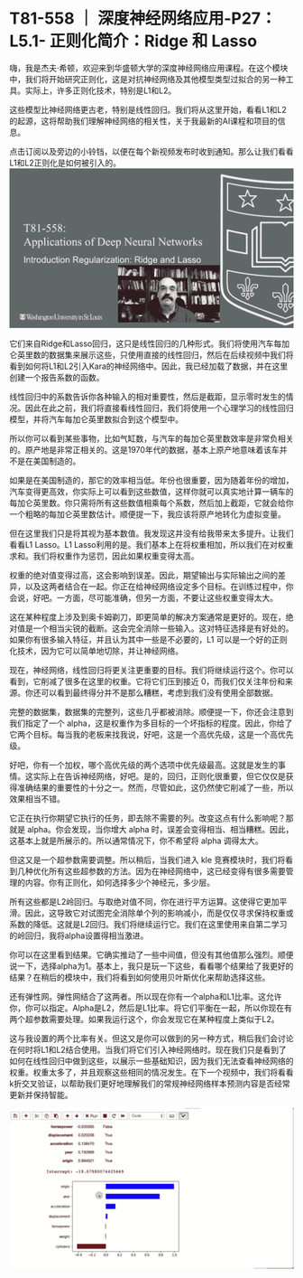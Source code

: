 # T81-558 ｜ 深度神经网络应用-P27：L5.1- 正则化简介：Ridge 和 Lasso 

嗨，我是杰夫·希顿，欢迎来到华盛顿大学的深度神经网络应用课程。在这个模块中，我们将开始研究正则化，这是对抗神经网络及其他模型类型过拟合的另一种工具。实际上，许多正则化技术，特别是L1和L2。

这些模型比神经网络更古老，特别是线性回归。我们将从这里开始，看看L1和L2的起源，这将帮助我们理解神经网络的相关性，关于我最新的AI课程和项目的信息。

点击订阅以及旁边的小铃铛，以便在每个新视频发布时收到通知。那么让我们看看L1和L2正则化是如何被引入的。![](img/66334a38d34a532260ca2145f0ccb84a_1.png)

它们来自Ridge和Lasso回归，这只是线性回归的几种形式。我们将使用汽车每加仑英里数的数据集来展示这些，只使用直接的线性回归，然后在后续视频中我们将看到如何将L1和L2引入Kara的神经网络中。因此，我已经加载了数据，并在这里创建一个报告系数的函数。

线性回归中的系数告诉你各种输入的相对重要性，然后是截距，显示零时发生的情况。因此在此之前，我们将直接看线性回归，我们将使用一个心理学习的线性回归模型，并将汽车每加仑英里数拟合到这个模型中。

所以你可以看到某些事物，比如气缸数，与汽车的每加仑英里数效率是非常负相关的。原产地是非常正相关的。这是1970年代的数据，基本上原产地意味着该车并不是在美国制造的。

如果是在美国制造的，那它的效率相当低。年份也很重要，因为随着年份的增加，汽车变得更高效，你实际上可以看到这些数值，这样你就可以真实地计算一辆车的每加仑英里数。你只需将所有这些数值相乘每个系数，然后加上截距，它就会给你一个粗略的每加仑英里数估计。顺便提一下，我应该将原产地转化为虚拟变量。

但在这里我们只是将其视为基本数值。我发现这并没有给我带来太多提升。让我们看看L1 Lasso。L1 Lasso利用的是。我们基本上在将权重相加，所以我们在对权重求和。我们将权重作为惩罚，因此如果权重变得太高。

权重的绝对值变得过高，这会影响到误差。因此，期望输出与实际输出之间的差异，以及这两者结合在一起。你正在给神经网络设定多个目标。在训练过程中，你会说，好吧。一方面，尽可能准确，但另一方面，不要让这些权重变得太大。

这在某种程度上涉及到奥卡姆剃刀，即更简单的解决方案通常是更好的。现在，绝对值是一个相当尖锐的截断。这会完全消除一些输入。这对特征选择是有好处的。如果你有很多输入特征，并且认为其中一些是不必要的，L1 可以是一个好的正则化技术，因为它可以简单地切除，并让神经网络。

现在，神经网络，线性回归将更关注更重要的目标。我们将继续运行这个。你可以看到，它削减了很多在这里的权重。它将它们压到接近 0，而我们仅关注年份和来源。你还可以看到最终得分并不是那么糟糕，考虑到我们没有使用全部数据。

完整的数据集，数据集的完整列，这些几乎都被消除。顺便提一下，你还会注意到我们指定了一个 alpha，这是权重作为多目标的一个坏指标的程度。因此，你给了它两个目标。每当我的老板来找我说，好吧，这是一个高优先级，这是一个高优先级。

好吧，你有一个加权，哪个高优先级的两个选项中优先级最高。这就是发生的事情。这实际上在告诉神经网络，好吧。是的，回归，正则化很重要，但它仅仅是获得准确结果的重要性的十分之一。然而，尽管如此，这仍然使它削减了一些，所以效果相当不错。

它正在执行你期望它执行的任务，即去除不需要的列。改变这点有什么影响呢？那就是 alpha。你会发现，当你增大 alpha 时，误差会变得相当、相当糟糕。因此，这基本上就是所展示的。所以通常情况下，你不希望将 alpha 调得太大。

但这又是一个超参数需要调整。所以稍后，当我们进入 kle 竞赛模块时，我们将看到几种优化所有这些超参数的方法。因为在神经网络中，这已经变得有很多需要管理的内容。你有正则化，如何选择多少个神经元，多少层。

所有这些都是L2岭回归。与取绝对值不同，你在进行平方运算。这使得它更加平滑。因此，这导致它对试图完全消除单个列的影响减小，而是仅仅寻求保持权重或系数的降低。这就是L2回归。我们将继续运行它。我们在这里使用来自第二学习的岭回归，我将alpha设置得相当激进。

你可以在这里看到结果。它确实推动了一些中间值，但没有其他值那么强烈。顺便说一下，选择alpha为1。基本上，我只是玩一下这些，看看哪个结果给了我更好的结果？在稍后的模块中，我们将看到如何使用贝叶斯优化来帮助选择这些。

还有弹性网。弹性网结合了这两者。所以现在你有一个alpha和L1比率。这允许你，你可以指定。Alpha是L2，然后是L1比率。将它们平衡在一起，所以你现在有两个超参数需要处理。如果我运行这个，你会发现它在某种程度上类似于L2。

这与我设置的两个比率有关。但这又是你可以做到的另一种方式，稍后我们会讨论在何时将L1和L2结合使用。当我们将它们引入神经网络时。现在我们只是看到了如何在线性回归中做到这些，以展示一些基础知识，因为我们无法查看神经网络的权重。权重太多了，并且观察这些相同的情况发生。在下一个视频中，我们将看看k折交叉验证，以帮助我们更好地理解我们的常规神经网络样本预测内容是否经常更新并保持智能。

![](img/66334a38d34a532260ca2145f0ccb84a_3.png)
